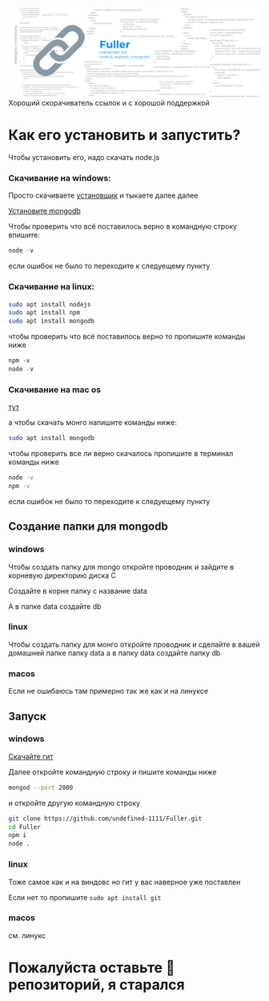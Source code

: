 <img src="banner.jpg"></img>
Хороший скорачиватель ссылок и с хорошой поддержкой

# Как его установить и запустить?

Чтобы установить его, надо скачать node.js

### Скачивание на windows:

Просто скачиваете [установщик](https://nodejs.org/dist/v12.18.3/node-v12.18.3-x86.msi) и тыкаете далее далее

[Установите mongodb](https://metanit.com/nosql/mongodb/1.2.php)

Чтобы проверить что всё поставилось верно в командную строку впишите:
```js
node -v
```
если ошибок не было то переходите к следуещему пункту

### Скачивание на linux:

```bash
sudo apt install nodejs
sudo apt install npm
sudo apt install mongodb
```

чтобы проверить что всё поставилось верно то пропишите команды ниже

```js
npm -v
node -v

```

### Скачивание на mac os

[тут](https://nodejs.org/dist/v12.18.3/node-v12.18.3.pkg)

а чтобы скачать монго напишите команды ниже:
```bash
sudo apt install mongodb
```

чтобы  проверить все ли верно скачалось пропишите в терминал команды ниже

```bash
node -v
npm -v
```

если ошибок не было то переходите к следуещему пункту

## Создание папки для mongodb

### windows

Чтобы создать папку для mongo откройте проводник и зайдите в корневую директорию диска C

Создайте в корне папку с название data

А в папке data создайте db

### linux

Чтобы создать папку для монго откройте проводник и сделайте в вашей домашней папке папку data а в папку data создайте папку db

### macos

Если не ошибаюсь там примерно так же как и на линуксе

## Запуск

### windows

[Скачайте гит](https://git-scm.com/download/win)

Далее откройте командную строку и пишите команды ниже

```bash
mongod --port 2000
```

и откройте другую командную строку

```bash
git clone https://github.com/undefined-1111/Fuller.git
cd Fuller
npm i
node .
```

### linux

Тоже самое как и на виндовс но гит у вас наверное уже поставлен

Если нет то пропишите `sudo apt install git`

### macos

см. линукс

# Пожалуйста оставьте 🌟 репозиторий, я старался
